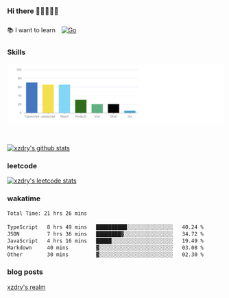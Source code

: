 ### Hi there 👋👋👋👋👋

 :books: I want to learn <a href="https://go.dev/" target="_blank"><img style="margin: 10px" src="https://profilinator.rishav.dev/skills-assets/go-original.svg" alt="Go" height="50" /></a>  

### Skills
![](img/2022-09-05-22-04-20.png)

<br />

[![xzdry's github stats](https://github-readme-stats.vercel.app/api?username=xzdry&count_private=true&show_icons=true&theme=vue)](https://github.com/xzdry)

### leetcode
[![xzdry's leetcode stats](https://leetcard.jacoblin.cool/xzdry-2?theme=light&font=Anek%20Kannada&site=cn)](https://leetcode.cn/u/xzdry-2/)

### wakatime
<!--START_SECTION:waka-->

```text
Total Time: 21 hrs 26 mins

TypeScript   8 hrs 49 mins   ██████████░░░░░░░░░░░░░░░   40.24 %
JSON         7 hrs 36 mins   ████████▓░░░░░░░░░░░░░░░░   34.72 %
JavaScript   4 hrs 16 mins   █████░░░░░░░░░░░░░░░░░░░░   19.49 %
Markdown     40 mins         ▓░░░░░░░░░░░░░░░░░░░░░░░░   03.08 %
Other        30 mins         ▓░░░░░░░░░░░░░░░░░░░░░░░░   02.30 %
```

<!--END_SECTION:waka-->

### blog posts
[xzdry's realm](https://www.justdry.net/)

